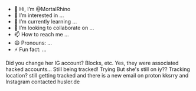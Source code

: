 - 👋 Hi, I’m @MortalRhino
- 👀 I’m interested in ...
- 🌱 I’m currently learning ...
- 💞️ I’m looking to collaborate on ...
- 📫 How to reach me ...
- 😄 Pronouns: ...
- ⚡ Fun fact: ...

Did you change her IG account? Blocks, etc.
Yes, they were associated hacked accounts...
Still being tracked!
Trying But she's still on iy??
Tracking location?
still getting tracked and there is a new email on proton
kksrry
and Instagram contacted husler.de